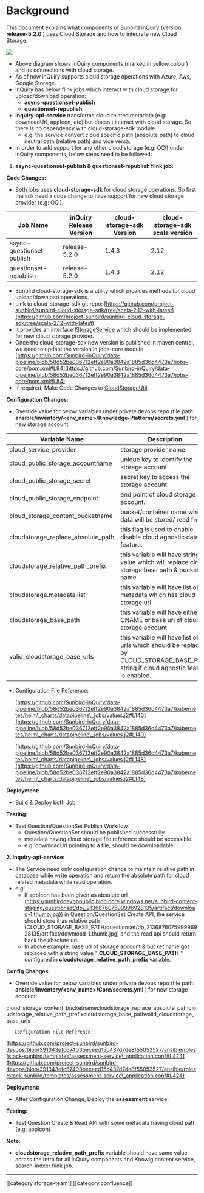 # Background

This document explains what components of Sunbird inQuiry (version: **release-5.2.0** ) uses Cloud Storage and how to integrate new Cloud Storage.

![](../../../../Design/FullExport/images/storage/inq\_2.jpeg)

* Above diagram shows inQuiry components (marked in yellow colour) and its connections with cloud storage.
* As of now inQuiry supports cloud storage operations with Azure, Aws, Google Storage.
* inQuiry has below flink jobs which interact with cloud storage for upload/download operation:
  * **async-questionset-publish**
  * **questionset-republish**
* **inquiry-api-service** transforms cloud related metadata (e.g: downloadUrl, appIcon, etc) but doesn't interact with cloud storage. So there is no dependency with cloud-storage-sdk module.
  * e.g: the service convert cloud specific path (absolute path) to cloud neutral path (relative path) and vice versa.
* In order to add support for any other cloud storage (e.g: OCI) under inQuiry components, below steps need to be followed:

1. **async-questionset-publish & questionset-republish flink job:**

**Code Changes:**

* Both jobs uses **cloud-storage-sdk** for cloud storage operations. So first the sdk need a code change to have support for new cloud storage provider (e.g: OCI).

| **Job Name**              | **inQuiry Release Version** | **cloud-storage-sdk Version** | **cloud-storage-sdk scala version** |
| ------------------------- | --------------------------- | ----------------------------- | ----------------------------------- |
| async-questionset-publish | release-5.2.0               | 1.4.3                         | 2.12                                |
| questionset-republish     | release-5.2.0               | 1.4.3                         | 2.12                                |

* Sunbird cloud-storage-sdk is a utility which provides methods for cloud upload/download operations.
* Link to cloud-storage-sdk git repo: [https://github.com/project-sunbird/sunbird-cloud-storage-sdk/tree/scala-2.12-with-latest](https://github.com/project-sunbird/sunbird-cloud-storage-sdk/tree/scala-2.12-with-latest)
* It provides an interface [IStorageService](https://github.com/project-sunbird/sunbird-cloud-storage-sdk/blob/scala-2.12-with-latest/src/main/scala/org/sunbird/cloud/storage/IStorageService.scala) which should be implemented for new cloud storage provider.
* Once the cloud-storage-sdk new version is published in maven central, we need to update the version in jobs-core module [https://github.com/Sunbird-inQuiry/data-pipeline/blob/58d52be036712eff2e90a3842a1885d36d4473a7/jobs-core/pom.xml#L84](https://github.com/Sunbird-inQuiry/data-pipeline/blob/58d52be036712eff2e90a3842a1885d36d4473a7/jobs-core/pom.xml#L84)
* If required, Make Code Changes to [CloudStorageUtil](https://github.com/project-sunbird/knowledge-platform-jobs/blob/release-5.2.0/jobs-core/src/main/scala/org/sunbird/job/util/CloudStorageUtil.scala)

**Configuration Changes:**

* Override value for below variables under private devops repo (file path: **ansible/inventory/\<env\_name>/Knowledge-Platform/secrets.yml** ) for new storage account:

| **Variable Name**                     | **Description**                                                                                                                          | **Example Value**                                                                       |
| ------------------------------------- | ---------------------------------------------------------------------------------------------------------------------------------------- | --------------------------------------------------------------------------------------- |
| cloud\_service\_provider              | storage provider name                                                                                                                    | azure                                                                                   |
| cloud\_public\_storage\_accountname   | unique key to identify the storage account                                                                                               | sunbirddevbbpublic                                                                      |
| cloud\_public\_storage\_secret        | secret key to access the storage account.                                                                                                | NA                                                                                      |
| cloud\_public\_storage\_endpoint      | end point of cloud storage account.                                                                                                      | ““                                                                                      |
| cloud\_storage\_content\_bucketname   | bucket/container name where data will be stored/ read from.                                                                              | sunbird-content-dev                                                                     |
| cloudstorage\_replace\_absolute\_path | this flag is used to enable disable cloud agnostic data feature.                                                                         | false                                                                                   |
| cloudstorage\_relative\_path\_prefix  | this variable will have string value which will replace cloud storage base path & bucket name                                            | CLOUD\_STORAGE\_BASE\_PATH                                                              |
| cloudstorage.metadata.list            | this variable will have list of metadata which has cloud storage url                                                                     | \["appIcon","posterImage","artifactUrl","downloadUrl","variants","previewUrl","pdfUrl"] |
| cloudstorage\_base\_path              | this variable will have either CNAME or base url of cloud storage account                                                                | "https://sunbirddevbbpublic.blob.core.windows.net"                                      |
| valid\_cloudstorage\_base\_urls       | this variable will have list of urls which should be replaced by CLOUD\_STORAGE\_BASE\_PATH string if cloud agnostic feature is enabled. | \["https://sunbirddevbbpublic.blob.core.windows.net"]                                   |

*   Configuration File Reference:

    [https://github.com/Sunbird-inQuiry/data-pipeline/blob/58d52be036712eff2e90a3842a1885d36d4473a7/kubernetes/helm\_charts/datapipeline\_jobs/values.j2#L140](https://github.com/Sunbird-inQuiry/data-pipeline/blob/58d52be036712eff2e90a3842a1885d36d4473a7/kubernetes/helm\_charts/datapipeline\_jobs/values.j2#L140)

    [https://github.com/Sunbird-inQuiry/data-pipeline/blob/58d52be036712eff2e90a3842a1885d36d4473a7/kubernetes/helm\_charts/datapipeline\_jobs/values.j2#L148](https://github.com/Sunbird-inQuiry/data-pipeline/blob/58d52be036712eff2e90a3842a1885d36d4473a7/kubernetes/helm\_charts/datapipeline\_jobs/values.j2#L148)

**Deployment:**

* Build & Deploy both Job

**Testing:**

* Test Question/QuestionSet Publish Workflow.
  * Question/QuestionSet should be published successfully.
  * metadata having cloud storage file reference should be accessible.
  * e.g: downloadUrl pointing to a file, should be downloadable.

**2. inquiry-api-service:**

* The Service need only configuration change to maintain relative path in database while write operation and return the absolute path for cloud related metadata while read operation.
* e.g:
  * If appIcon has been given as absolute url ([https://sunbirddevbbpublic.blob.core.windows.net/sunbird-content-staging/questionset/do\_213687607599996928135/artifact/download-1.thumb.jpg)](https://sunbirddevbbpublic.blob.core.windows.net/sunbird-content-staging/questionset/do\_213687607599996928135/artifact/download-1.thumb.jpg)) in Question/QuestionSet Create API, the service should store it as relative path (CLOUD\_STORAGE\_BASE\_PATH/questionset/do\_213687607599996928135/artifact/download-1.thumb.jpg) and the read api should return back the absolute url.
  * In above example, base url of storage account & bucket name got replaced with a string value " **CLOUD\_STORAGE\_BASE\_PATH** " configured in **cloudstorage\_relative\_path\_prefix** variable.

**Config Changes:**

* Override value for below variables under private devops repo (file path: **ansible/inventory/\<env\_name>/Core/secrets.yml** ) for new storage account:

cloud\_storage\_content\_bucketnamecloudstorage\_replace\_absolute\_pathcloudstorage\_relative\_path\_prefixcloudstorage\_base\_pathvalid\_cloudstorage\_base\_urls

```
   Configuration File Reference:
```

[https://github.com/project-sunbird/sunbird-devops/blob/391343efc67403beceed15c437d7de8f55053527/ansible/roles/stack-sunbird/templates/assessment-service\_application.conf#L424](https://github.com/project-sunbird/sunbird-devops/blob/391343efc67403beceed15c437d7de8f55053527/ansible/roles/stack-sunbird/templates/assessment-service\_application.conf#L424)

**Deployment:**

* After Configuration Change, Deploy the **assessment** service.

**Testing:**

* Test Question Create & Read API with some metadata having cloud path (e.g: appIcon)

**Note:**

* **cloudstorage\_relative\_path\_prefix** variable should have same value across the infra for all inQuiry components and Knowlg content service, search-indxer flink job.

***

\[\[category.storage-team]] \[\[category.confluence]]
